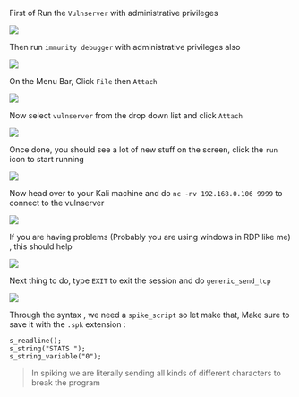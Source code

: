First of Run the `Vulnserver` with administrative privileges

![](https://i.imgur.com/HA66Nut.png)

Then run `immunity debugger` with administrative privileges also

![](https://i.imgur.com/oPbscrI.png)

On the Menu Bar, Click `File` then `Attach`

![](https://i.imgur.com/O27nn37.png)

Now select `vulnserver` from the drop down list and click `Attach`

![](https://i.imgur.com/XrzkOzH.png)

Once done, you should see a lot of new stuff on the screen, click the `run` icon to start running

![](https://i.imgur.com/jmoMXPz.png)

Now head over to your Kali machine and do `nc -nv 192.168.0.106 9999` to connect to the vulnserver

![](https://i.imgur.com/brqM1H7.png)

If you are having problems (Probably you are using windows in RDP like me) , this should help

![](https://i.imgur.com/DIP4Nfv.png)

Next thing to do, type `EXIT` to exit the session and do `generic_send_tcp`

![](https://i.imgur.com/T68jrTd.png)

Through the syntax , we need a `spike_script` so let make that, Make sure to save it with the `.spk` extension :

```spike
s_readline();
s_string("STATS ");
s_string_variable("0");
```

> In spiking we are literally sending all kinds of different characters to break the program